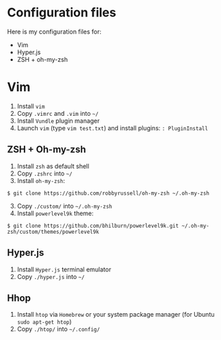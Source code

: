 # Configuration files

Here is my configuration files for:
- Vim
- Hyper.js
- ZSH + oh-my-zsh

# Vim
1. Install `vim`
2. Copy `.vimrc` and `.vim` into `~/`
3. Install `Vundle` plugin manager
4. Launch `vim` (type `vim test.txt`) and install plugins: `: PluginInstall`


## ZSH + Oh-my-zsh
1. Install `zsh` as default shell
2. Copy `.zshrc` into `~/`
2. Install `oh-my-zsh`:
```
$ git clone https://github.com/robbyrussell/oh-my-zsh ~/.oh-my-zsh
```
3. Copy `./custom/` into `~/.oh-my-zsh`
4. Install `powerlevel9k` theme:
```
$ git clone https://github.com/bhilburn/powerlevel9k.git ~/.oh-my-zsh/custom/themes/powerlevel9k
```

## Hyper.js
1. Install `Hyper.js` terminal emulator
2. Copy `./hyper.js` into `~/`

## Hhop
1. Install `htop` via `Homebrew` or your system package manager (for Ubuntu `sudo apt-get htop`)
2. Copy `./htop/` into `~/.config/`
